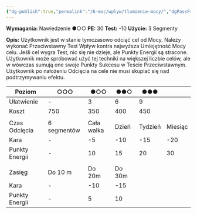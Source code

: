 ```yaml
---
{"dg-publish":true,"permalink":"/6-moc/wplyw/tlumienie-mocy/","dgPassFrontmatter":true}
---
```


**Wymagania:** Nawiedzenie ●○○
**PE:** 30
**Test:** -10
**Użycie:** 3 Segmenty

**Opis:** Użytkownik jest w stanie tymczasowo odciąć cel od Mocy. Należy wykonać Przeciwstawny Test Wpływ kontra najwyższa Umiejętność Mocy celu. Jeśli cel wygra Test, nic się nie dzieje, ale Punkty Energii są stracone. Użytkownik może spróbować użyć tej techniki na większej liczbie celów, ale w wówczas sumują one swoje Punkty Sukcesu w Teście Przeciwstawnym. Użytkownik po nałożeniu Odcięcia na cele nie musi skupiać się nad podtrzymywaniu efektu.

| Poziom         | ○○○         | ●○○        | ●●○    | ●●●     |         |
| -------------- | ----------- | ---------- | ------ | ------- | ------- |
| Ułatwienie     | -           | 3          | 6      | 9       |         |
| Koszt          | 750         | 350        | 400    | 450     |         |
|                |             |            |        |         |         |
| Czas Odcięcia  | 6 segmentów | Cała walka | Dzień  | Tydzień | Miesiąc |
| Kara           | -           | -5         | -10    | -15     | -20     |
| Punkty Energii | -           | 10         | 15     | 20      | 30      |
|                |             |            |        |         |         |
| Zasięg         | Do 10 m     | Do 20m     | Do 30m |         |         |
| Kara           | -           | -10        | -15    |         |         |
| Punkty Energii | -           | 5          | 10     |         |         |